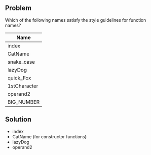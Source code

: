## Problem
Which of the following names satisfy the style guidelines for function names?

| Name |
|------|
| index |
| CatName |
| snake_case |
| lazyDog |
| quick_Fox |
| 1stCharacter |
| operand2 |
| BIG_NUMBER |

## Solution
* index
* CatName (for constructor functions)
* lazyDog
* operand2
